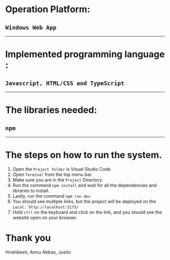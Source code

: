 # Operation Platform:
## `Windows Web App`
---
# Implemented programming language :
## ``Javascript, HTML/CSS and TypeScript``
---
# The libraries needed:
## `npm`
---
# The steps on how to run the system.
1. Open the `Project folder` is Visual Studio Code
2. Open `Terminal` from the top menu bar.
3. Make sure you are in the `Project` Directory
4. Run the command `npm install` and wait for all the dependencies and libraries to install.
5. Lastly, run the command `npm run dev`
6. You should see multiple links, but the project will be deployed on the `Local: http://localhost:5173/`
7. Hold `ctrl` on the keyboard and click on the link, and you should see the website open on your browser.

# Thank you #
Hrishikesh, Amru Abbas, Justin

